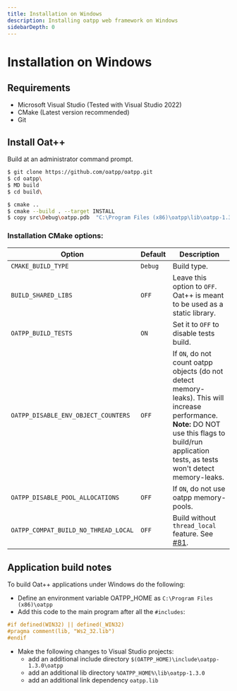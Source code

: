 ```yaml
---
title: Installation on Windows
description: Installing oatpp web framework on Windows
sidebarDepth: 0
---
```


# Installation on Windows <seo/>

## Requirements 

- Microsoft Visual Studio (Tested with Visual Studio 2022)
- CMake (Latest version recommended)
- Git

## Install Oat++
Build at an administrator command prompt.

```bash
$ git clone https://github.com/oatpp/oatpp.git
$ cd oatpp\
$ MD build
$ cd build\

$ cmake ..
$ cmake --build . --target INSTALL
$ copy src\Debug\oatpp.pdb  "C:\Program Files (x86)\oatpp\lib\oatpp-1.3.0"
```

### Installation CMake options:

|Option|Default|Description|
|---|---|---|
|`CMAKE_BUILD_TYPE`|`Debug`|Build type.|
|`BUILD_SHARED_LIBS`|`OFF`|Leave this option to `OFF`. Oat++ is meant to be used as a static library.|
|`OATPP_BUILD_TESTS`|`ON`|Set it to `OFF` to disable tests build.|
|`OATPP_DISABLE_ENV_OBJECT_COUNTERS`|`OFF`|If `ON`, do not count oatpp objects (do not detect memory-leaks). This will increase performance. <br> **Note:** DO NOT use this flags to build/run application tests, as tests won't detect memory-leaks.|
|`OATPP_DISABLE_POOL_ALLOCATIONS`|`OFF`|If `ON`, do not use oatpp memory-pools.|
|`OATPP_COMPAT_BUILD_NO_THREAD_LOCAL`|`OFF`|Build without `thread_local` feature. See [#81](https://github.com/oatpp/oatpp/issues/81).|

## Application build notes

To build Oat++ applications under Windows do the following:

- Define an environment variable OATPP_HOME as `C:\Program Files (x86)\oatpp`
- Add this code to the main program after all the `#includes`:
```cpp
#if defined(WIN32) || defined(_WIN32)
#pragma comment(lib, "Ws2_32.lib")
#endif 
```
- Make the following changes to Visual Studio projects:
  - add an additional include directory `$(OATPP_HOME)\include\oatpp-1.3.0\oatpp`
  - add an additional lib directory `%OATPP_HOME%\lib\oatpp-1.3.0`
  - add an additional link dependency `oatpp.lib`